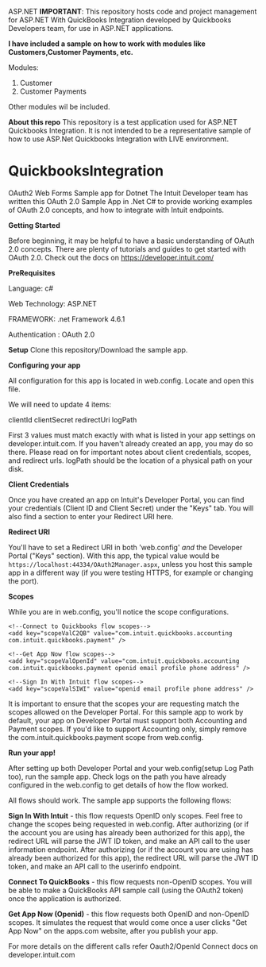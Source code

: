ASP.NET 
**IMPORTANT**: This repository hosts code and project management for ASP.NET With QuickBooks Integration developed by Quickbooks Developers team,
for use in ASP.NET applications. 

**I have included a sample on how to work with modules like Customers,Customer Payments, etc.**

Modules: 
1. Customer
2. Customer Payments

Other modules wil be included.

**About this repo**
This repository is a test application used for ASP.NET Quickbooks Integration. 
It is not intended to be a representative sample of how to use ASP.Net Quickbooks Integration with LIVE environment.

# QuickbooksIntegration
OAuth2 Web Forms Sample app for Dotnet
The Intuit Developer team has written this OAuth 2.0 Sample App in .Net C# to provide working examples of OAuth 2.0 concepts, and how to integrate with Intuit endpoints.

**Getting Started**

Before beginning, it may be helpful to have a basic understanding of OAuth 2.0 concepts. There are plenty of tutorials and guides to get started with OAuth 2.0. Check out the docs on https://developer.intuit.com/

**PreRequisites**

Language: c#

Web Technology: ASP.NET

FRAMEWORK: .net Framework 4.6.1

Authentication : OAuth 2.0


**Setup**
Clone this repository/Download the sample app.

**Configuring your app**

All configuration for this app is located in web.config. Locate and open this file.

We will need to update 4 items:

clientId
clientSecret
redirectUri
logPath

First 3 values must match exactly with what is listed in your app settings on developer.intuit.com. If you haven't already created an app, you may do so there. Please read on for important notes about client credentials, scopes, and redirect urls.
logPath should be the location of a physical path on your disk.


**Client Credentials**

Once you have created an app on Intuit's Developer Portal, you can find your credentials (Client ID and Client Secret) under the "Keys" tab. You will also find a section to enter your Redirect URI here.

**Redirect URI**


You'll have to set a Redirect URI in both 'web.config' *and* the Developer Portal ("Keys" section).  With this app, the typical value would be `https://localhost:44334/OAuth2Manager.aspx`, unless you host this sample app in a different way (if you were testing HTTPS, for example or changing the port).

**Scopes**

While you are in web.config, you'll notice the scope configurations.

    <!--Connect to Quickbooks flow scopes-->
    <add key="scopeValC2QB" value="com.intuit.quickbooks.accounting com.intuit.quickbooks.payment" />

    <!--Get App Now flow scopes-->
    <add key="scopeValOpenId" value="com.intuit.quickbooks.accounting com.intuit.quickbooks.payment openid email profile phone address" />
    
    <!--Sign In With Intuit flow scopes-->
    <add key="scopeValSIWI" value="openid email profile phone address" />

It is important to ensure that the scopes your are requesting match the scopes allowed on the Developer Portal. For this sample app to work by default, your app on Developer Portal must support both Accounting and Payment scopes. If you'd like to support Accounting only, simply remove the com.intuit.quickbooks.payment scope from web.config.

**Run your app!**

After setting up both Developer Portal and your web.config(setup Log Path too), run the sample app.
Check logs on the path you have already configured in the web.config to get details of how the flow worked.

All flows should work. The sample app supports the following flows:

**Sign In With Intuit** - this flow requests OpenID only scopes. Feel free to change the scopes being requested in web.config. After authorizing (or if the account you are using has already been authorized for this app), the redirect URL will parse the JWT ID token, and make an API call to the user information endpoint. After authorizing (or if the account you are using has already been authorized for this app), the redirect URL will parse the JWT ID token, and make an API call to the userinfo endpoint.


**Connect To QuickBooks** - this flow requests non-OpenID scopes. You will be able to make a QuickBooks API sample call (using the OAuth2 token) once the application is authorized.

**Get App Now (Openid)** - this flow requests both OpenID and non-OpenID scopes. It simulates the request that would come once a user clicks "Get App Now" on the apps.com website, after you publish your app.

For more details on the different calls refer Oauth2/OpenId Connect docs on developer.intuit.com
